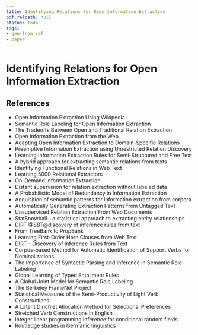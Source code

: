 ```yaml
---
title: Identifying Relations for Open Information Extraction
pdf_relpath: null
status: todo
tags:
- gen-from-ref
- paper
---
```


# Identifying Relations for Open Information Extraction

## References

- Open Information Extraction Using Wikipedia
- Semantic Role Labeling for Open Information Extraction
- The Tradeoffs Between Open and Traditional Relation Extraction
- Open Information Extraction from the Web
- Adapting Open Information Extraction to Domain-Specific Relations
- Preemptive Information Extraction using Unrestricted Relation Discovery
- Learning Information Extraction Rules for Semi-Structured and Free Text
- A hybrid approach for extracting semantic relations from texts
- Identifying Functional Relations in Web Text
- Learning 5000 Relational Extractors
- On-Demand Information Extraction
- Distant supervision for relation extraction without labeled data
- A Probabilistic Model of Redundancy in Information Extraction
- Acquisition of semantic patterns for information extraction from corpora
- Automatically Generating Extraction Patterns from Untagged Text
- Unsupervised Relation Extraction From Web Documents
- StatSnowball - a statistical approach to extracting entity relationships
- DIRT @SBT@discovery of inference rules from text
- From TreeBank to PropBank
- Learning First-Order Horn Clauses from Web Text
- DIRT - Discovery of Inference Rules from Text
- Corpus-based Method for Automatic Identification of Support Verbs for Nominalizations
- The Importance of Syntactic Parsing and Inference in Semantic Role Labeling
- Global Learning of Typed Entailment Rules
- A Global Joint Model for Semantic Role Labeling
- The Berkeley FrameNet Project
- Statistical Measures of the Semi-Productivity of Light Verb Constructions
- A Latent Dirichlet Allocation Method for Selectional Preferences
- Stretched Verb Constructions in English
- Integer linear programming inference for conditional random fields
- Routledge studies in Germanic linguistics
